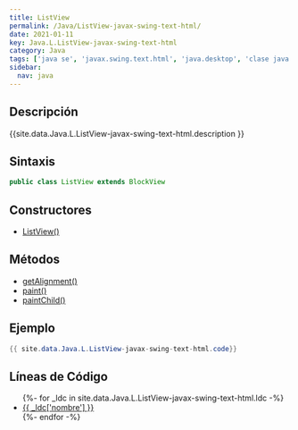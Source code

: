```yaml
---
title: ListView
permalink: /Java/ListView-javax-swing-text-html/
date: 2021-01-11
key: Java.L.ListView-javax-swing-text-html
category: Java
tags: ['java se', 'javax.swing.text.html', 'java.desktop', 'clase java', 'Java 1.0']
sidebar: 
  nav: java
---
```


## Descripción
{{site.data.Java.L.ListView-javax-swing-text-html.description }}

## Sintaxis
~~~java
public class ListView extends BlockView
~~~

## Constructores
* [ListView()](/Java/ListView-javax-swing-text-html/ListView/)

## Métodos
* [getAlignment()](/Java/ListView-javax-swing-text-html/getAlignment/)
* [paint()](/Java/ListView-javax-swing-text-html/paint/)
* [paintChild()](/Java/ListView-javax-swing-text-html/paintChild/)

## Ejemplo
~~~java
{{ site.data.Java.L.ListView-javax-swing-text-html.code}}
~~~

## Líneas de Código
<ul>
{%- for _ldc in site.data.Java.L.ListView-javax-swing-text-html.ldc -%}
   <li>
       <a href="{{_ldc['url'] }}">{{ _ldc['nombre'] }}</a>
   </li>
{%- endfor -%}
</ul>
